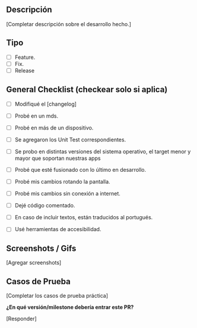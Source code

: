 
## Descripción

[Completar descripción sobre el desarrollo hecho.]


## Tipo

- [ ] Feature.
- [ ] Fix.
- [ ] Release 

## General Checklist (checkear solo si aplica)

- [ ] Modifiqué el [changelog]
- [ ] Probé en un mds.
- [ ] Probé en más de un dispositivo.
- [ ] Se agregaron los Unit Test correspondientes.
- [ ] Se probo en distintas versiones del sistema operativo, el target menor y mayor que soportan nuestras apps
- [ ] Probé que esté fusionado con lo último en desarrollo.
- [ ] Probé mis cambios rotando la pantalla.
- [ ] Probé mis cambios sin conexión a internet.
- [ ] Dejé código comentado.
- [ ] En caso de incluir textos, están traducidos al portugués.
- [ ] Usé herramientas de accesibilidad.


## Screenshots / Gifs

[Agregar screenshots]

## Casos de Prueba
[Completar los casos de prueba práctica]

**¿En qué versión/milestone debería entrar este PR?**

[Responder]
